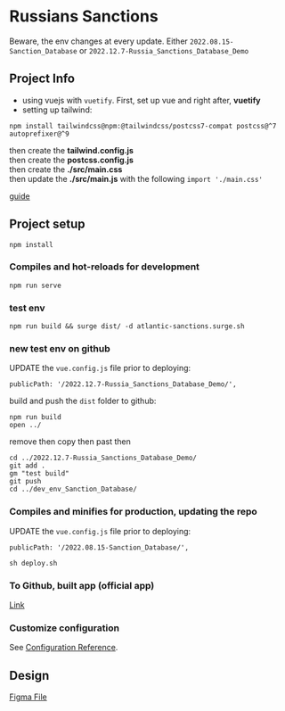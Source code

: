 # Russians Sanctions

Beware, the env changes at every update. Either 
`2022.08.15-Sanction_Database` or `2022.12.7-Russia_Sanctions_Database_Demo`

## Project Info

- using vuejs with `vuetify`. First, set up vue and right after, **vuetify**
- setting up tailwind:
```
npm install tailwindcss@npm:@tailwindcss/postcss7-compat postcss@^7 autoprefixer@^9
```  

then create the **tailwind.config.js**  
then create the **postcss.config.js**  
then create the **./src/main.css**  
then update the **./src/main.js** with the following `import './main.css'`

[guide](https://www.sanity.io/guides/tailwind-css-with-vue-js)

## Project setup
```
npm install
```

### Compiles and hot-reloads for development
```
npm run serve
```

### test env

```
npm run build && surge dist/ -d atlantic-sanctions.surge.sh
```

### new test env on github

UPDATE the `vue.config.js` file prior to deploying:  
```
publicPath: '/2022.12.7-Russia_Sanctions_Database_Demo/',
```

build and push the `dist` folder to github:  
```
npm run build
open ../
``` 
remove then copy then past then 
```
cd ../2022.12.7-Russia_Sanctions_Database_Demo/
git add .
gm "test build"
git push
cd ../dev_env_Sanction_Database/
```

### Compiles and minifies for production, updating the repo

UPDATE the `vue.config.js` file prior to deploying:  
```
publicPath: '/2022.08.15-Sanction_Database/',
```

```
sh deploy.sh
```

### To Github, built app (official app)

[Link](https://geoecon.github.io/2022.08.15-Sanction_Database/)

### Customize configuration
See [Configuration Reference](https://cli.vuejs.org/config/).

## Design
[Figma File](https://www.figma.com/file/M0d4yTkbXDvSInXqR0J7Vd/Database-Sanctions?node-id=0%3A1)  
